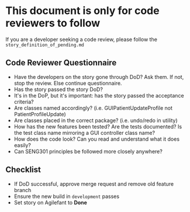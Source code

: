 # This document is only for code reviewers to follow
If you are a developer seeking a code review, please follow the `story_definition_of_pending.md`


## Code Reviewer Questionnaire

* Have the developers on the story gone through DoD? Ask them. If not, stop the review. Else continue questionnaire.
* Has the story passed the story DoD?
* It's in the DoP, but it's important: has the story passed the acceptance criteria?
* Are classes named accordingly? (i.e. GUIPatientUpdateProfile not PatientProfileUpdate)
* Are classes placed in the correct package? (i.e. undo/redo in utility)
* How has the new features been tested? Are the tests documented? Is the test class name mirroring a GUI controller class name?
* How does the code look? Can you read and understand what it does easily?
* Can SENG301 principles be followed more closely anywhere?


## Checklist

* If DoD successful, approve merge request and remove old feature branch
* Ensure the new build in `development` passes
* Set story on Agilefant to **Done**